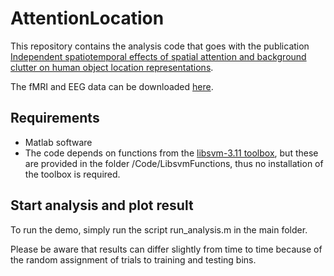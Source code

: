 # AttentionLocation

This repository contains the analysis code that goes with the publication [Independent spatiotemporal effects of spatial attention and background clutter on human object location representations](https://doi.org/10.1016/j.neuroimage.2023.120053).

The fMRI and EEG data can be downloaded [here](https://osf.io/hf6zp/).

## Requirements

- Matlab software
- The code depends on functions from the [libsvm-3.11 toolbox](https://www.csie.ntu.edu.tw/~cjlin/libsvm/), but these are provided in the folder /Code/LibsvmFunctions, thus no installation of the toolbox is required.

## Start analysis and plot result

To run the demo, simply run the script run_analysis.m in the main folder.

Please be aware that results can differ slightly from time to time because of the random assignment of trials to training and testing bins.


